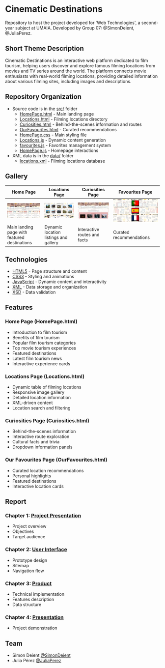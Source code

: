 # Cinematic Destinations

Repository to host the project developed for 'Web Technologies', a second-year subject at UMAIA. Developed by Group 07: @SimonDeient, @JuliaPerez.

## Short Theme Description
Cinematic Destinations is an interactive web platform dedicated to film tourism, helping users discover and explore famous filming locations from movies and TV series around the world. The platform connects movie enthusiasts with real-world filming locations, providing detailed information about various filming sites, including images and descriptions.

## Repository Organization
* Source code is in the [src/](./src/) folder
  * [HomePage.html](./src/HomePage.html) - Main landing page
  * [Locations.html](./src/Locations.html) - Filming locations directory
  * [Curiosities.html](./src/Curiosities.html) - Behind-the-scenes information and routes
  * [OurFavourites.html](./src/OurFavourites.html) - Curated recommendations
  * [HomePage.css](./src/HomePage.css) - Main styling file
  * [Locations.js](./src/Locations.js) - Dynamic content generation
  * [favourites.js](./src/favourites.js) - Favorites management system
  * [HomePage.js](./src/HomePage.js) - Homepage interactions
* XML data is in the [data/](./data/) folder
  * [locations.xml](./data/locations.xml) - Filming locations database

## Gallery

| Home Page | Locations Page | Curiosities Page | Favourites Page |
|------------|----------------|------------------|-----------------|
| ![Home](./doc/images/HomeCap.png) | ![Locations](./doc/images/LocationCap.png) | ![Curiosities](./doc/images/CuriositieCap.png) | ![Favourites](./doc/images/FavouritesCap.png) |
| Main landing page with featured destinations | Dynamic location listings and gallery | Interactive routes and facts | Curated recommendations |

## Technologies
* [HTML5](https://html.spec.whatwg.org/) - Page structure and content
* [CSS3](https://www.w3.org/Style/CSS/) - Styling and animations
* [JavaScript](https://developer.mozilla.org/en-US/docs/Web/JavaScript) - Dynamic content and interactivity
* [XML](https://www.w3.org/XML/) - Data storage and organization
* [XSD](https://www.w3schools.com/xml/xml_schema.asp) - Data validation

## Features
### Home Page (HomePage.html)
* Introduction to film tourism
* Benefits of film tourism
* Popular film tourism categories
* Top movie tourism experiences
* Featured destinations
* Latest film tourism news
* Interactive experience cards

### Locations Page (Locations.html)
* Dynamic table of filming locations
* Responsive image gallery
* Detailed location information
* XML-driven content
* Location search and filtering

### Curiosities Page (Curiosities.html)
* Behind-the-scenes information
* Interactive route exploration
* Cultural facts and trivia
* Dropdown information panels

### Our Favourites Page (OurFavourites.html)
* Curated location recommendations
* Personal highlights
* Featured destinations
* Interactive location cards

## Report

### Chapter 1: [Project Presentation](./doc/c1.md)
* Project overview
* Objectives
* Target audience

### Chapter 2: [User Interface](./doc/c2.md)
* Prototype design
* Sitemap
* Navigation flow

### Chapter 3: [Product](./doc/c3.md)
* Technical implementation
* Features description
* Data structure

### Chapter 4: [Presentation](./doc/c4.md)
* Project demonstration

## Team
* Simon Deient [@SimonDeient](https://github.com/SimonDeient)
* Julia Pérez [@JuliaPerez](https://github.com/JuliaPerez)



